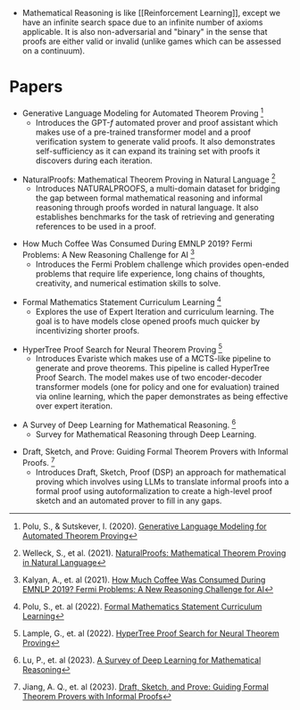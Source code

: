 * Mathematical Reasoning is like [[Reinforcement Learning]], except we have an infinite search space due to an infinite number of axioms applicable. It is also non-adversarial and "binary" in the sense that proofs are either valid or invalid (unlike games which can be assessed on a continuum).
# Papers
* Generative Language Modeling for Automated Theorem Proving [^Polu_2020]
	* Introduces the $\text{GPT-}f$ automated prover and proof assistant which makes use of a pre-trained transformer model and a proof verification system to generate valid proofs. It also demonstrates self-sufficiency as it can expand its training set with proofs it discovers during each iteration.

[^Polu_2020]: Polu, S., & Sutskever, I. (2020). [Generative Language Modeling for Automated Theorem Proving](http://arxiv.org/abs/2009.03393)

* NaturalProofs: Mathematical Theorem Proving in Natural Language [^Welleck_2021]
	* Introduces NATURALPROOFS, a multi-domain dataset for bridging the gap between formal mathematical reasoning and informal reasoning through proofs worded in natural language. It also establishes benchmarks for the task of retrieving and generating references to be used in a proof. 

[^Welleck_2021]: Welleck, S., et al. (2021). [NaturalProofs: Mathematical Theorem Proving in Natural Language](http://arxiv.org/abs/2104.01112)

* How Much Coffee Was Consumed During EMNLP 2019? Fermi Problems: A New Reasoning Challenge for AI [^Kalyan_2021]
	* Introduces the Fermi Problem challenge which provides open-ended problems that require life experience, long chains of thoughts, creativity, and numerical estimation skills to solve. 

[^Kalyan_2021]: Kalyan, A., et. al (2021). [How Much Coffee Was Consumed During EMNLP 2019? Fermi Problems: A New Reasoning Challenge for AI](http://arxiv.org/abs/2110.14207) 

* Formal Mathematics Statement Curriculum Learning [^Polu_2022]
	* Explores the use of Expert Iteration and curriculum learning. The goal is to have models close opened proofs much quicker by incentivizing shorter proofs. 

[^Polu_2022]: Polu, S., et. al (2022). [Formal Mathematics Statement Curriculum Learning](http://arxiv.org/abs/2202.01344 )

* HyperTree Proof Search for Neural Theorem Proving [^Lample_2022]
	* Introduces Evariste which makes use of a MCTS-like pipeline to generate and prove theorems. This pipeline is called HyperTree Proof Search. The model makes use of two encoder-decoder transformer models (one for policy and one for evaluation) trained via online learning, which the paper demonstrates as being effective over expert iteration.

[^Lample_2022]: Lample, G., et. al (2022). [HyperTree Proof Search for Neural Theorem Proving](http://arxiv.org/abs/2205.11491 )

* A Survey of Deep Learning for Mathematical Reasoning. [^Lu_2023]
	* Survey for Mathematical Reasoning through Deep Learning.

[^Lu_2023]: Lu, P., et. al (2023). [A Survey of Deep Learning for Mathematical Reasoning](http://arxiv.org/abs/2212.10535)

* Draft, Sketch, and Prove: Guiding Formal Theorem Provers with Informal Proofs. [^Jiang_2023]
	* Introduces Draft, Sketch, Proof (DSP) an approach for mathematical proving which involves using LLMs to translate informal proofs into a formal proof using autoformalization to create a high-level proof sketch and an automated prover to fill in any gaps.

[^Jiang_2023]: Jiang, A. Q., et. al (2023). [Draft, Sketch, and Prove: Guiding Formal Theorem Provers with Informal Proofs](http://arxiv.org/abs/2210.12283 )